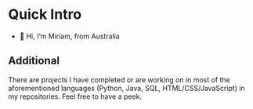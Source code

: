 # Quick Intro

- 👋 Hi, I’m Miriam, from Australia

## Additional

There are projects I have completed or are working on in most of the aforementioned languages (Python, Java, SQL, HTML/CSS/JavaScript) in my repositories. Feel free to have a peek.


<!---
miriam-may/miriam-may is a ✨ special ✨ repository because its `README.md` (this file) appears on your GitHub profile.
You can click the Preview link to take a look at your changes.
--->

